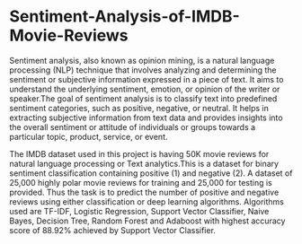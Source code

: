 # Sentiment-Analysis-of-IMDB-Movie-Reviews
Sentiment analysis, also known as opinion mining, is a natural language processing (NLP) technique that involves analyzing and determining the sentiment or subjective information expressed in a piece of text. It aims to understand the underlying sentiment, emotion, or opinion of the writer or speaker.The goal of sentiment analysis is to classify text into predefined sentiment categories, such as positive, negative, or neutral. It helps in extracting subjective information from text data and provides insights into the overall sentiment or attitude of individuals or groups towards a particular topic, product, service, or event.

The IMDB dataset used in this project is having 50K movie reviews for natural language processing or Text analytics.This is a dataset for binary sentiment classification containing positive (1) and negative (2). A dataset of 25,000 highly polar movie reviews for training and 25,000 for testing is provided. Thus the task is to predict the number of positive and negative reviews using either classification or deep learning algorithms.
Algorithms used are TF-IDF, Logistic Regression, Support Vector Classifier, Naive Bayes, Decision Tree, Random Forest and Adaboost with highest accuracy score of 88.92% achieved by Support Vector Classifier. 
